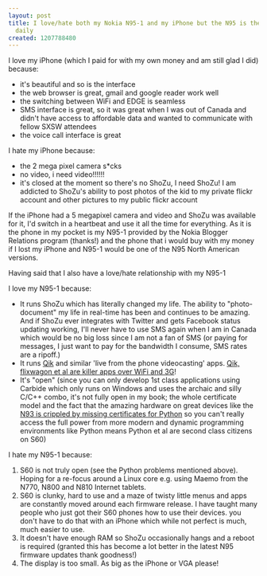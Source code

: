 ```yaml
---
layout: post
title: I love/hate both my Nokia N95-1 and my iPhone but the N95 is the phone I use
  daily
created: 1207788480
---
```

<p>I love my iPhone (which I paid for with my own money and am still glad I did) because:</p><ul><li>it's beautiful and so is the interface</li><li>the web browser is great, gmail and google reader work well</li><li>the switching between WiFi and EDGE is seamless</li><li>SMS interface is great, so it was great when I was out of Canada and didn't have access to affordable data and wanted to communicate with fellow SXSW attendees</li><li>the voice call interface is great</li></ul><p>I hate my iPhone because:</p><ul><li>the 2 mega pixel camera s*cks</li><li>no video, i need video!!!!!!</li><li>it's closed at the moment so there's no ShoZu, I need ShoZu! I am addicted to ShoZu's ability to post photos of the kid to my private flickr account and other pictures to my public flickr account</li></ul><p>If the iPhone had a 5 megapixel camera and video and ShoZu was available for it, I'd switch in a heartbeat and use it all the time for everything. As it is the phone in my pocket is my N95-1 provided by the Nokia Blogger Relations program (thanks!) and the phone that i would buy with my money if I lost my iPhone and N95-1 would be one of the N95 North American versions.</p><p>Having said that I also have a love/hate relationship with my N95-1</p><p>I love my N95-1 because:</p><ul><li>It runs ShoZu which has literally changed my life. The ability to "photo-document" my life in real-time has been and continues to be amazing. And if ShoZu ever integrates with Twitter and gets Facebook status updating working, I'll never have to use SMS again when I am in Canada which would be no big loss since I am not a fan of SMS (or paying for messages, I just want to pay for the bandwidth I consume, SMS rates are a ripoff.)</li><li>It runs <a href="http://qik.com/roland">Qik</a> and similar 'live from the phone videocasting' apps. <a href="http://www.rolandtanglao.com/archives/2008/01/30/qik-is-killer-app-for-mobile-phones-with-unlimited-data">Qik, flixwagon et al are killer apps over WiFi and 3G</a>!</li><li>It's "open" (since you can only develop 1st class applications using Carbide which only runs on Windows and uses the archaic and silly C/C++ combo, it's not fully open in my book; the whole certificate model and the fact that the amazing hardware on great devices like the <a href="http://www.rolandtanglao.com/archives/2007/11/09/cant-record-video-from-s60-python-on-an-n93-how-do-i-record-video-at-640x480">N93 is crippled by missing certificates for Python</a> so you can't really access the full power from more modern and dynamic programming environments like Python means Python et al are second class citizens on S60)</li></ul><p>I hate my N95-1 because:</p><ol><li>S60 is not truly open (see the Python problems mentioned above). Hoping for a re-focus around a Linux core e.g. using Maemo from the N770, N800 and N810 Internet tablets.</li><li>S60 is clunky, hard to use and a maze of twisty little menus and apps are constantly moved around each firmware release. I have taught many people who just got their S60 phones how to use their devices. you don't have to do that with an iPhone which while not perfect is much, much easier to use.</li><li>It doesn't have enough RAM so ShoZu occasionally hangs and a reboot is required (granted this has become a lot better in the latest N95 firmware updates thank goodness!)</li><li>The display is too small. As big as the iPhone or VGA please!</li></ol><p><br /> <br /> <br /> </p>
